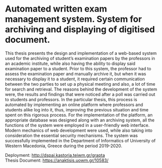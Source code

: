 # Automated written exam management system. System for archiving and displaying of digitised document.

This thesis presents the design and implementation of a web-based system used for the archiving of student’s examination papers by the professors in an academic institute, while also having the ability to display said examination paper to a student. Prior to this system, the professor had to assess the examination paper and manually archive it, but when it was necessary to display it to a student, it required certain communication between the two parties to set up a physical meeting and also, a lot of time for search and retrieval. The reasons behind the development of the system were, the results and findings that were noticed after a poll was carried out to students and professors. In the particular thesis, this process is automated by implementing an online platform where professors and students alike log into it, thus, improving the previous situation and time spent on this rigorous process. For the implementation of the platform, an appropriate database was designed along with an archiving system, all the functions of the system were employed in a user-friendly web interface. Modern mechanics of web development were used, while also taking into consideration the essential security mechanisms. The system was successfully implemented in the Department of Informatics of University of Western Macedonia, Greece during the period 2019-2020.

Deployment: http://dspai.kastoria.teiwm.gr/grapta  
Thesis Document: https://anaktisis.uowm.gr/10583/
